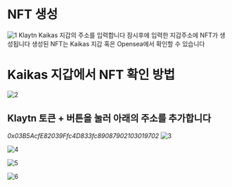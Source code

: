 # NFT 생성

![1](https://user-images.githubusercontent.com/25763222/168836274-be415ef5-c2a8-48f5-9047-c41e649d40e7.jpg)
Klaytn Kaikas 지갑의 주소를 입력합니다 
잠시후에 입력한 지갑주소에 NFT가 생성됩니다 
생성된 NFT는 Kaikas 지갑 혹은 Opensea에서 확인할 수 있습니다 

# Kaikas 지갑에서 NFT 확인 방법
![2](https://user-images.githubusercontent.com/25763222/168836593-bd2356cf-8270-46f5-b5ed-c680f1901250.jpg)
## Klaytn 토큰 + 버튼을 눌러 아래의 주소를 추가합니다
*0x03B5AcfE82039Ffc4D833fc89087902103019702*
![3](https://user-images.githubusercontent.com/25763222/168837008-087569d8-1aad-46f3-89ad-7c5b7a482f2d.jpg)

![4](https://user-images.githubusercontent.com/25763222/168836630-c47563da-15f1-425f-af01-cbb56fe46f2e.jpg)

![5](https://user-images.githubusercontent.com/25763222/168836636-609a3908-9afe-4599-a276-c24e6075a1df.jpg)

![6](https://user-images.githubusercontent.com/25763222/168836785-2973a3f8-539c-4263-b188-2cf0984020a3.jpg)
